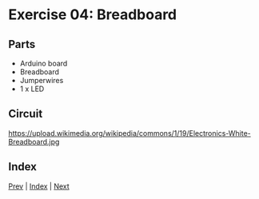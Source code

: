 
# Exercise 04: Breadboard

## Parts

* Arduino board
* Breadboard
* Jumperwires
* 1 x LED

## Circuit

https://upload.wikimedia.org/wikipedia/commons/1/19/Electronics-White-Breadboard.jpg

## Index

[Prev](../03-Introduction_to_prototyping/03-Introduction_to_prototyping.md) |  [Index](../course_index.md) |  [Next](../05-Jumperwires/05-Jumperwires.md)

